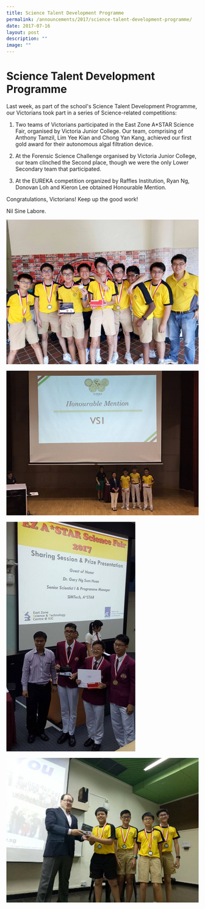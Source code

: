 ```yaml
---
title: Science Talent Development Programme
permalink: /announcements/2017/science-talent-development-programme/
date: 2017-07-16
layout: post
description: ""
image: ""
---
```

# **Science Talent Development Programme**

Last week, as part of the school's Science Talent Development Programme, our Victorians took part in a series of Science-related competitions:

1) Two teams of Victorians participated in the East Zone A\*STAR Science Fair, organised by Victoria Junior College. Our team, comprising of Anthony Tamzil, Lim Yee Kian and Chong Yan Kang, achieved our first gold award for their autonomous algal filtration device.

2) At the Forensic Science Challenge organised by Victoria Junior College, our team clinched the Second place, though we were the only Lower Secondary team that participated.

3) At the EUREKA competition organized by Raffles Institution, Ryan Ng, Donovan Loh and Kieron Lee obtained Honourable Mention.

Congratulations, Victorians! Keep up the good work!

Nil Sine Labore.

![](/images/STDP-8.jpg)

![](/images/STDP-9.jpg)

![](/images/STDP-3.jpg)

![](/images/STDP-4.jpg)